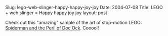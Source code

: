 Slug: lego-web-slinger-happy-happy-joy-joy
Date: 2004-07-08
Title: LEGO + web slinger = Happy happy joy joy
layout: post

Check out this &quot;amazing&quot; sample of the art of stop-motion LEGO: <a href="http://playlist.yahoo.com/makeplaylist.dll?id=1277883&amp;sdm=web&amp;qtw=640&amp;qth=400">Spiderman and the Peril of Doc Ock</a>. Cooool!
